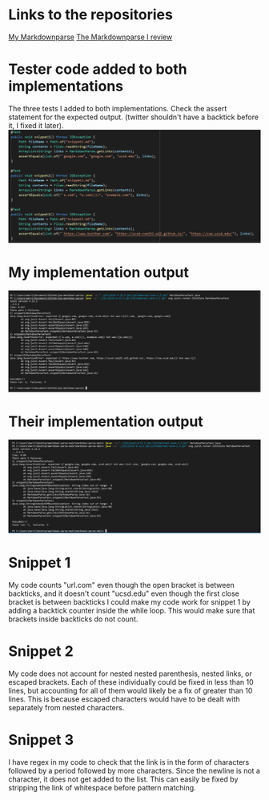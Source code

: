 # Links to the repositories
[My Markdownparse](https://github.com/merrickqiu/markdown-parse)
[The Markdownparse I review](https://github.com/TheZenMasterz/markdown-parse)

# Tester code added to both implementations
The three tests I added to both implementations. 
Check the assert statement for the expected output.
(twitter shouldn't have a backtick before it, I fixed it later).
![Tester Code](testerCode.png)

# My implementation output
![My Tester Output](myTesterFailures.png)

# Their implementation output
![Their Tester Output](theirTesterFailures.png)

# Snippet 1
My code counts "url.com" even though the open bracket is between backticks, 
and it doesn't count "ucsd.edu" even though the first close bracket is between backticks
I could make my code work for snippet 1 by adding a backtick counter inside the while loop.
This would make sure that brackets inside backticks do not count.

# Snippet 2
My code does not account for nested nested parenthesis, nested links, or escaped brackets.
Each of these individually could be fixed in less than 10 lines, 
but accounting for all of them would likely be a fix of greater than 10 lines.
This is because escaped characters would have to be dealt with separately from nested characters.

# Snippet 3
I have regex in my code to check that the link is in the form of characters followed by a period followed by more characters.
Since the newline is not a character, it does not get added to the list. 
This can easily be fixed by stripping the link of whitespace before pattern matching.
